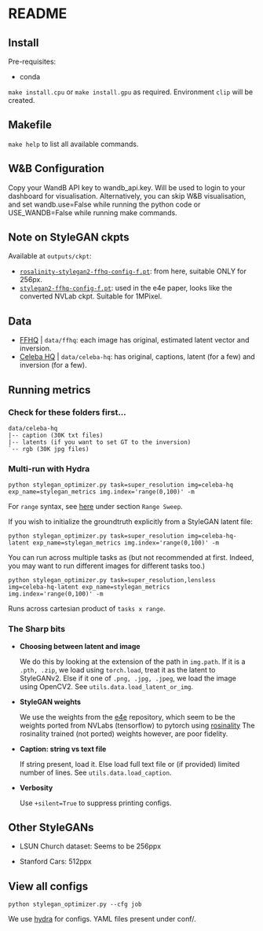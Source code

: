 # README
## Install

Pre-requisites:
* conda

`make install.cpu` or `make install.gpu` as required.
Environment `clip` will be created.

## Makefile

`make help` to list all available commands.

## W&B Configuration

Copy your WandB API key to wandb_api.key. Will be used to login to your dashboard for visualisation. Alternatively, you can skip W&B visualisation, and set wandb.use=False while running the python code or USE_WANDB=False while running make commands.

## Note on StyleGAN ckpts

Available at `outputs/ckpt`:

* [`rosalinity-stylegan2-ffhq-config-f.pt`](https://github.com/rosinality/stylegan2-pytorch#pretrained-checkpoints): from here, suitable ONLY for 256px.
* [`stylegan2-ffhq-config-f.pt`](https://drive.google.com/file/d/1EM87UquaoQmk17Q8d5kYIAHqu0dkYqdT/view?usp=sharing): used in the e4e paper, looks like the converted NVLab ckpt. Suitable for 1MPixel.

## Data

* [FFHQ](https://github.com/NVlabs/ffhq-dataset) | `data/ffhq`: each image has original, estimated latent vector and inversion.
* [Celeba HQ](https://github.com/IIGROUP/Multi-Modal-CelebA-HQ-Dataset) | `data/celeba-hq`: has original, captions, latent (for a few) and inversion (for a few).

## Running metrics

### Check for these folders first...

```
data/celeba-hq
|-- caption (30K txt files)
|-- latents (if you want to set GT to the inversion)
`-- rgb (30K jpg files)
```

### Multi-run with Hydra

```
python stylegan_optimizer.py task=super_resolution img=celeba-hq exp_name=stylegan_metrics img.index='range(0,100)' -m
```

For `range` syntax, see [here](https://hydra.cc/docs/advanced/override_grammar/extended/) under section `Range Sweep`.

If you wish to initialize the groundtruth explicitly from a StyleGAN latent file:

```
python stylegan_optimizer.py task=super_resolution img=celeba-hq-latent exp_name=stylegan_metrics img.index='range(0,100)' -m
```

You can run across multiple tasks as (but not recommended at first. Indeed, you may want to run different images for different tasks too.)

```
python stylegan_optimizer.py task=super_resolution,lensless img=celeba-hq-latent exp_name=stylegan_metrics img.index='range(0,100)' -m
```

Runs across cartesian product of `tasks x range`.

### The Sharp bits

* **Choosing between latent and image**

    We do this by looking at the extension of the path in `img.path`.
    If it is a `.pth, .zip`, we load using `torch.load`, treat it as the latent to StyleGANv2.
    Else if it one of `.png, .jpg, .jpeg`, we load the image using OpenCV2.
    See `utils.data.load_latent_or_img`.
    
* **StyleGAN weights**
    
    We use the weights from the [e4e](https://github.com/omertov/encoder4editing) repository, which seem to be the weights ported from NVLabs (tensorflow) to pytorch using [rosinality](https://github.com/rosinality/stylegan2-pytorch)
    The rosinality trained (not ported) weights however, are poor fidelity.
   
* **Caption: string vs text file**
   
    If string present, load it.
    Else load full text file or (if provided) limited number of lines.
    See `utils.data.load_caption`.
    
* **Verbosity**

    Use `+silent=True` to suppress printing configs.
    
## Other StyleGANs 

* LSUN Church dataset: Seems to be 256ppx

* Stanford Cars: 512ppx
    
## View all configs

```
python stylegan_optimizer.py --cfg job
```

We use [hydra](https://github.com/facebookresearch/hydra) for configs. YAML files present under conf/.
